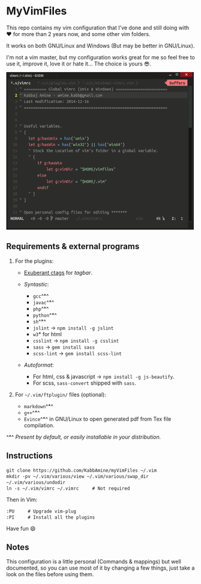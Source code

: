 # MyVimFiles

This repo contains my vim configuration that I've done and still doing with :heart: for more than 2 years now, and some other vim folders.

It works on both GNU/Linux and Windows (But may be better in GNU/Linux).

I'm not a vim master, but my configuration works great for me so feel free to use it, improve it, love it or hate it... The choice is yours :sunglasses:.

![My vim](.img/myVim.png)

## Requirements & external programs

1. For the plugins:

	- [Exuberant ctags](http://ctags.sourceforge.net/) for *tagbar*.
		
	- *Syntastic*:

		- `gcc`^*^
		- `javac`^*^
		- `php`^*^
		- `python`^*^
		- `sh`^*^
		- `jslint`    ->  `npm install -g jslint`
		- `w3`* for html
		- `csslint`   ->  `npm install -g csslint`
		- `sass`      ->  `gem install sass`
		- `scss-lint` ->  `gem install scss-lint`

	- *Autoformat*:
		
		- For html, css & javascript -> `npm install -g js-beautify`.
		- For scss, `sass-convert` shipped with `sass`.

2. For `~/.vim/ftplugin/` files (optional):
	- `markdown`^*^
	- `g++`^*^
	- `Evince`^*^ in GNU/Linux to open generated pdf from Tex file compilation.

^*^ *Present by default, or easily installable in your distribution.*

## Instructions

```
git clone https://github.com/KabbAmine/myVimFiles ~/.vim
mkdir -pv ~/.vim/various/view ~/.vim/various/swap_dir ~/.vim/various/undodir
ln -s ~/.vim/vimrc ~/.vimrc		# Not required
```

Then in Vim:

```
:PU		# Upgrade vim-plug
:PI		# Install all the plugins
```
Have fun :smile:

## Notes

This configuration is a little personal (Commands & mappings) but well documented, so you can use most of it by changing a few things, just take a look on the files before using them.
